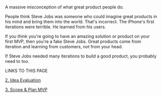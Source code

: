 A massive misconception of what great product people do.

People think Steve Jobs was someone who could imagine great products in his mind and bring them into the world. That's incorrect. The iPhone's first iterations were terrible. He learned from his users.

If you think you're going to have an amazing solution or product on your first MVP, then you're a fake Steve Jobs. Great products come from iteration and learning from customers, not from your head.

If Steve Jobs needed many iterations to build a good product, you probably need to too.

LINKS TO THIS PAGE

[2. Idea Evaluation](https://map.sistilli.dev/public/startups/steps/2.+Idea+Evaluation)

[3. Scope & Plan MVP](https://map.sistilli.dev/public/startups/steps/3.+Scope+%26+Plan+MVP)